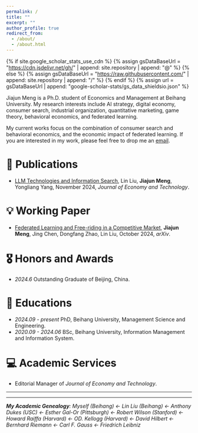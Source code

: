 ```yaml
---
permalink: /
title: ""
excerpt: ""
author_profile: true
redirect_from: 
  - /about/
  - /about.html
---
```


{% if site.google_scholar_stats_use_cdn %}
{% assign gsDataBaseUrl = "https://cdn.jsdelivr.net/gh/" | append: site.repository | append: "@" %}
{% else %}
{% assign gsDataBaseUrl = "https://raw.githubusercontent.com/" | append: site.repository | append: "/" %}
{% endif %}
{% assign url = gsDataBaseUrl | append: "google-scholar-stats/gs_data_shieldsio.json" %}

<span class='anchor' id='about-me'></span>

Jiajun Meng is a Ph.D. student of Economics and Management at Beihang University. My research interests include AI strategy, digital economy, consumer search, industrial organization, quantitative marketing, game theory, behavioral economics, and federated learning.

My current works focus on the combination of consumer search and behavioral economics, and the economic impact of federated learning. If you are interested in my work, please feel free to drop me an [email](mailto:jjmeng@buaa.edu.cn).

# 📝 Publications 
- [LLM Technologies and Information Search](https://doi.org/10.1016/j.ject.2024.08.007), Lin Liu, **Jiajun Meng**, Yongliang Yang, November 2024, *Journal of Economy and Technology*.

# 💡 Working Paper
- [Federated Learning and Free-riding in a Competitive Market](https://arxiv.org/abs/2410.12723), **Jiajun Meng**, Jing Chen, Dongfang Zhao, Lin Liu, October 2024, *arXiv*. 


# 🎖 Honors and Awards
- *2024.6* Outstanding Graduate of Beijing, China.

# 📖 Educations
- *2024.09 - present* PhD, Beihang University, Management Science and Engineering.
- *2020.09 - 2024.06* BSc, Beihang University, Information Management and Information System.

# 💻 Academic Services
- Editorial Manager of *Journal of Economy and Technology*.
  
---

---


_**My Academic Genealogy**: Myself (Beihang) $\leftarrow$ Lin Liu (Beihang) $\leftarrow$ Anthony Dukes (USC) $\leftarrow$ Esther Gal-Or (Pittsburgh) $\leftarrow$ Robert Wilson (Stanford) $\leftarrow$ Howard Raiffa (Harvard) $\leftarrow$ OD. Kellogg (Harvard) $\leftarrow$ David Hilbert $\leftarrow$ Bernhard Riemann $\leftarrow$ Carl F. Gauss $\leftarrow$ Friedrich Leibniz_

